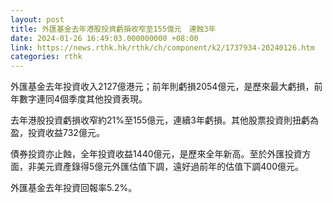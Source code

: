 ```yaml
---
layout: post
title: 外匯基金去年港股投資虧損收窄至155億元　連蝕3年
date: 2024-01-26 16:49:03.000000000 +08:00
link: https://news.rthk.hk/rthk/ch/component/k2/1737934-20240126.htm
categories: rthk
---
```


外匯基金去年投資收入2127億港元；前年則虧損2054億元，是歷來最大虧損，前年數字連同4個季度其他投資表現。

去年港股投資虧損收窄約21%至155億元，連續3年虧損。其他股票投資則扭虧為盈，投資收益732億元。

債券投資亦止蝕，全年投資收益1440億元，是歷來全年新高。至於外匯投資方面，非美元資產錄得5億元外匯估值下調，遠好過前年的估值下調400億元。

外匯基金去年投資回報率5.2%。
